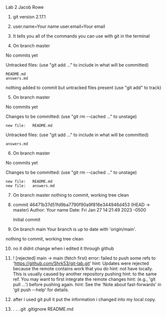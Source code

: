 Lab 2 Jacob Rowe


1. git version 2.17.1


2. user.name=Your name
user.email=Your email


3. It tells you all of the commands you can use with git in the terminal


4. On branch master

No commits yet

Untracked files:
  (use "git add <file>..." to include in what will be committed)

	README.md
	answers.md

nothing added to commit but untracked files present (use "git add" to track)


5. On branch master

No commits yet

Changes to be committed:
  (use "git rm --cached <file>..." to unstage)

	new file:   README.md

Untracked files:
  (use "git add <file>..." to include in what will be committed)

	answers.md


6. On branch master

No commits yet

Changes to be committed:
  (use "git rm --cached <file>..." to unstage)

	new file:   README.md
	new file:   answers.md


7. On branch master
nothing to commit, working tree clean


8. commit 46471b37d51fd9ba7790f90a9f816e344946d453 (HEAD -> master)
Author: Your name <Your email>
Date:   Fri Jan 27 14:21:49 2023 -0500

    Initial commit


9. On branch main
Your branch is up to date with 'origin/main'.

nothing to commit, working tree clean


10. no it didnt change when i edited it through github


11.  ! [rejected]        main -> main (fetch first)
error: failed to push some refs to 'https://github.com/Shrk53/git-lab.git'
hint: Updates were rejected because the remote contains work that you do
hint: not have locally. This is usually caused by another repository pushing
hint: to the same ref. You may want to first integrate the remote changes
hint: (e.g., 'git pull ...') before pushing again.
hint: See the 'Note about fast-forwards' in 'git push --help' for details.


12. after i used git pull it put the information i changed into my local copy.


13. .  ..  .git  .gitignore  README.md

